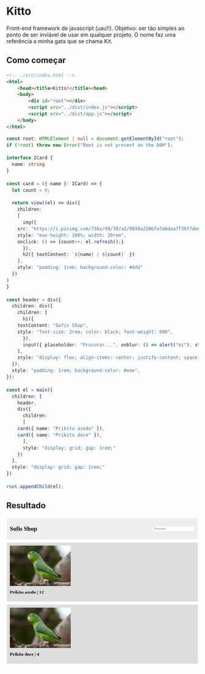 # Kitto

Front-end framework de javascript (uau!!). Objetivo: ser tão simples ao ponto de ser inviável de usar em qualquer projeto. O nome faz uma referência a minha gata que se chama Kit.

## Como começar

```html
<!-- ./src/index.html -->
<html>
	<head><title>Kitto!</title><head>
	<body>
		<div id="root"></div>
		<script src="../dist/index.js"></script>
		<script src="../dist/app.js"></script>
	</body>
</html>
```

```ts
const root: HTMLElement | null = document.getElementById("root");
if (!root) throw new Error("Root is not present on the DOM");

interface ICard {
  name: string
}

const card = ({ name }: ICard) => {
  let count = 0;

  return view((el) => div({
    children:
    [
      img({
	src: "https://i.pinimg.com/736x/99/30/a2/9930a2286fe7a6daa7f39f7de6f38166.jpg",
	style: "max-height: 100%; width: 20rem",
	onclick: () => {count++; el.refresh();}
      }),
      h2({ textContent: `${name} | ${count}` })
    ],
    style: "padding: 1rem; background-color: #ddd"
  })
)
}

const header = div({
  children: div({
    children: [
      h1({
	textContent: "Sofis Shop",
	style: "font-size: 2rem; color: black; font-weight: 600",
      }),
      input({ placeholder: "Procurar...", onblur: () => alert("oi"), style: "padding: 0.25rem 0.5rem; border: 1px solid #ddd; border-radius: 0.25rem; font-size: 1rem;",  })
    ],
    style: "display: flex; align-items: center; justify-content: space-between",
  }),
  style: "padding: 1rem; background-color: #eee",
});

const el = main({
  children: [
    header,
    div({
      children:
      [
	card({ name: "Prikito azedo" }),
	card({ name: "Prikito doce" }),
      ],
      style: "display: grid; gap: 1rem;"
    })
  ],
  style: "display: grid; gap: 1rem;"
})

root.appendChild(el);
```

## Resultado
![resultado](./src/assets/resultado.png)
